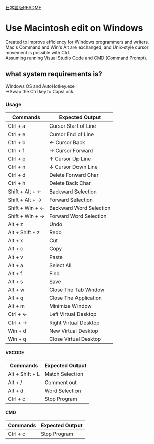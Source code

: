[日本語版README](https://github.com/su-pull/Use-Macintosh-edit-on-Windows/blob/main/README-ja.md)

# Use Macintosh edit on Windows
Created to improve efficiency for Windows programmers and writers.  
Mac's Command and Win's Alt are exchanged, and Unix-style cursor movement is possible with Ctrl.  
Assuming running Visual Studio Code and CMD (Command Prompt).

## what system requirements is?
Windows OS and AutoHotkey.exe  
 →Swap the Ctrl key to CapsLock.

### Usage

| Commands  | Expected Output |
| ------------- | ------------- |
| Ctrl + a  | Cursor Start of Line |
| Ctrl + e  | Cursor End of Line |
| Ctrl + b  | ← Cursor Back |
| Ctrl + f  | → Cursor Forward|
| Ctrl + p  | ↑ Cursor Up Line |
| Ctrl + n  | ↓ Cursor Down Line |
| Ctrl + d  | Delete Forward  Char |
| Ctrl + h  | Delete Back Char |
| Shift + Alt + ←  | Backward Selection |
| Shift + Alt + → | Forward Selection |
| Shift + Win + ←  | Backward Word Selection |
| Shift + Win + → | Forward Word Selection |
| Alt + z | Undo |
| Alt + Shift + z | Redo |
| Alt + x | Cut |
| Alt + c | Copy |
| Alt + v | Paste |
| Alt + a | Select All  |
| Alt + f | Find |
| Alt + s | Save |
| Alt + w | Close The Tab Window |
| Alt + q | Close The Application |
| Alt + m | Minimize Window |
| Ctrl + ← | Left Virtual Desktop |
| Ctrl + → | Right Virtual Desktop |
| Win + d | New Virtual Desktop |
| Win + q | Close Virtual Desktop |


#### VSCODE
| Commands  | Expected Output |
| ------------- | ------------- |
| Alt + Shift + L | Match Selection |
| Alt + / |  Comment out |
| Alt + d |  Word Selection |
| Ctrl + c |  Stop Program |

#### CMD
| Commands  | Expected Output |
| ------------- | ------------- |
| Ctrl + c |  Stop Program |




